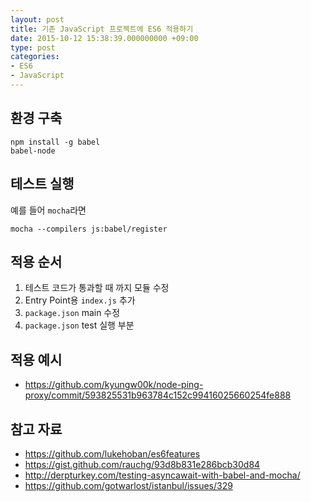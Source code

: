 ```yaml
---
layout: post
title: 기존 JavaScript 프로젝트에 ES6 적용하기
date: 2015-10-12 15:38:39.000000000 +09:00
type: post
categories:
- ES6
- JavaScript
---
```

## 환경 구축
```
npm install -g babel
babel-node
```

## 테스트 실행
예를 들어 `mocha`라면

```
mocha --compilers js:babel/register
```

## 적용 순서
1. 테스트 코드가 통과할 때 까지 모듈 수정
1. Entry Point용 `index.js` 추가
1. `package.json` main 수정
1. `package.json` test 실행 부분

## 적용 예시
* https://github.com/kyungw00k/node-ping-proxy/commit/593825531b963784c152c99416025660254fe888

## 참고 자료
* https://github.com/lukehoban/es6features
* https://gist.github.com/rauchg/93d8b831e286bcb30d84
* http://derpturkey.com/testing-asyncawait-with-babel-and-mocha/
* https://github.com/gotwarlost/istanbul/issues/329
